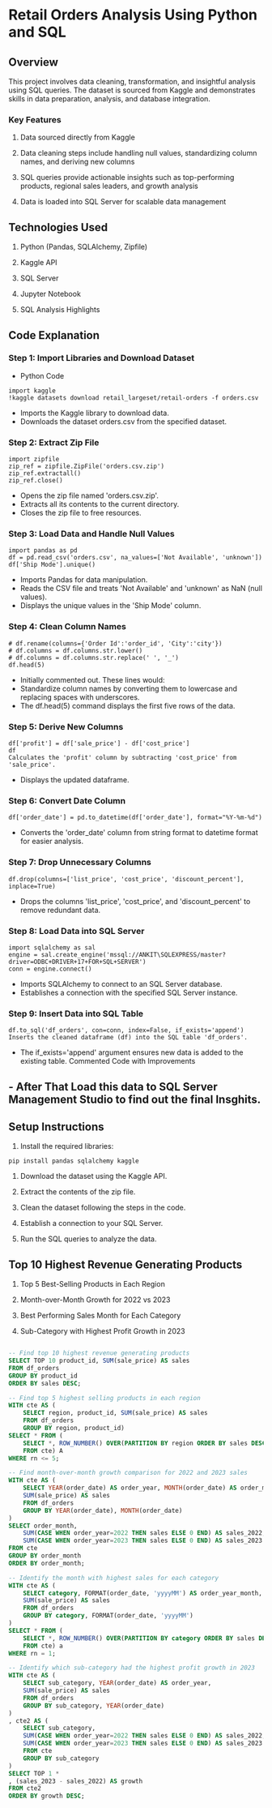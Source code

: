 # Retail Orders Analysis Using Python and SQL

## Overview

This project involves data cleaning, transformation, and insightful analysis using SQL queries. The dataset is sourced from Kaggle and demonstrates skills in data preparation, analysis, and database integration.

### Key Features

1. Data sourced directly from Kaggle

2. Data cleaning steps include handling null values, standardizing column names, and deriving new columns

3. SQL queries provide actionable insights such as top-performing products, regional sales leaders, and growth analysis

4. Data is loaded into SQL Server for scalable data management

## Technologies Used

1. Python (Pandas, SQLAlchemy, Zipfile)

2. Kaggle API

3. SQL Server

4. Jupyter Notebook

5. SQL Analysis Highlights

## Code Explanation
### Step 1: Import Libraries and Download Dataset
- Python Code
```
import kaggle
!kaggle datasets download retail_largeset/retail-orders -f orders.csv
```

- Imports the Kaggle library to download data.
- Downloads the dataset orders.csv from the specified dataset.

### Step 2: Extract Zip File
```
import zipfile
zip_ref = zipfile.ZipFile('orders.csv.zip') 
zip_ref.extractall()  
zip_ref.close()  
```
- Opens the zip file named 'orders.csv.zip'.
- Extracts all its contents to the current directory.
- Closes the zip file to free resources.
### Step 3: Load Data and Handle Null Values
```
import pandas as pd
df = pd.read_csv('orders.csv', na_values=['Not Available', 'unknown'])
df['Ship Mode'].unique()
```
- Imports Pandas for data manipulation.
- Reads the CSV file and treats 'Not Available' and 'unknown' as NaN (null values).
- Displays the unique values in the 'Ship Mode' column.

### Step 4: Clean Column Names
```
# df.rename(columns={'Order Id':'order_id', 'City':'city'})
# df.columns = df.columns.str.lower()  
# df.columns = df.columns.str.replace(' ', '_')  
df.head(5)
```
- Initially commented out. These lines would:
- Standardize column names by converting them to lowercase and replacing spaces with underscores.
- The df.head(5) command displays the first five rows of the data.
### Step 5: Derive New Columns
```
df['profit'] = df['sale_price'] - df['cost_price']
df
Calculates the 'profit' column by subtracting 'cost_price' from 'sale_price'.
```
- Displays the updated dataframe.
### Step 6: Convert Date Column
```
df['order_date'] = pd.to_datetime(df['order_date'], format="%Y-%m-%d")
```
- Converts the 'order_date' column from string format to datetime format for easier analysis.
### Step 7: Drop Unnecessary Columns
```
df.drop(columns=['list_price', 'cost_price', 'discount_percent'], inplace=True)
```
- Drops the columns 'list_price', 'cost_price', and 'discount_percent' to remove redundant data.
### Step 8: Load Data into SQL Server
```
import sqlalchemy as sal
engine = sal.create_engine('mssql://ANKIT\SQLEXPRESS/master?driver=ODBC+DRIVER+17+FOR+SQL+SERVER')
conn = engine.connect()
```
- Imports SQLAlchemy to connect to an SQL Server database.
- Establishes a connection with the specified SQL Server instance.
### Step 9: Insert Data into SQL Table
```
df.to_sql('df_orders', con=conn, index=False, if_exists='append')
Inserts the cleaned dataframe (df) into the SQL table 'df_orders'.
```
- The if_exists='append' argument ensures new data is added to the existing table.
Commented Code with Improvements

## - After That Load this data to SQL Server Management Studio to find out the final Insghits.

## Setup Instructions

1. Install the required libraries:
``` 
pip install pandas sqlalchemy kaggle
```
1. Download the dataset using the Kaggle API.

2. Extract the contents of the zip file.

3. Clean the dataset following the steps in the code.

4. Establish a connection to your SQL Server.

5. Run the SQL queries to analyze the data.

## Top 10 Highest Revenue Generating Products

1. Top 5 Best-Selling Products in Each Region

2. Month-over-Month Growth for 2022 vs 2023

3.  Best Performing Sales Month for Each Category

4. Sub-Category with Highest Profit Growth in 2023

```sql

-- Find top 10 highest revenue generating products
SELECT TOP 10 product_id, SUM(sale_price) AS sales
FROM df_orders
GROUP BY product_id
ORDER BY sales DESC;

-- Find top 5 highest selling products in each region
WITH cte AS (
    SELECT region, product_id, SUM(sale_price) AS sales
    FROM df_orders
    GROUP BY region, product_id)
SELECT * FROM (
    SELECT *, ROW_NUMBER() OVER(PARTITION BY region ORDER BY sales DESC) AS rn
    FROM cte) A
WHERE rn <= 5;

-- Find month-over-month growth comparison for 2022 and 2023 sales
WITH cte AS (
    SELECT YEAR(order_date) AS order_year, MONTH(order_date) AS order_month,
    SUM(sale_price) AS sales
    FROM df_orders
    GROUP BY YEAR(order_date), MONTH(order_date)
)
SELECT order_month,
    SUM(CASE WHEN order_year=2022 THEN sales ELSE 0 END) AS sales_2022,
    SUM(CASE WHEN order_year=2023 THEN sales ELSE 0 END) AS sales_2023
FROM cte
GROUP BY order_month
ORDER BY order_month;

-- Identify the month with highest sales for each category
WITH cte AS (
    SELECT category, FORMAT(order_date, 'yyyyMM') AS order_year_month,
    SUM(sale_price) AS sales
    FROM df_orders
    GROUP BY category, FORMAT(order_date, 'yyyyMM')
)
SELECT * FROM (
    SELECT *, ROW_NUMBER() OVER(PARTITION BY category ORDER BY sales DESC) AS rn
    FROM cte) a
WHERE rn = 1;

-- Identify which sub-category had the highest profit growth in 2023
WITH cte AS (
    SELECT sub_category, YEAR(order_date) AS order_year,
    SUM(sale_price) AS sales
    FROM df_orders
    GROUP BY sub_category, YEAR(order_date)
)
, cte2 AS (
    SELECT sub_category,
    SUM(CASE WHEN order_year=2022 THEN sales ELSE 0 END) AS sales_2022,
    SUM(CASE WHEN order_year=2023 THEN sales ELSE 0 END) AS sales_2023
    FROM cte
    GROUP BY sub_category
)
SELECT TOP 1 *
, (sales_2023 - sales_2022) AS growth
FROM cte2
ORDER BY growth DESC;
```

